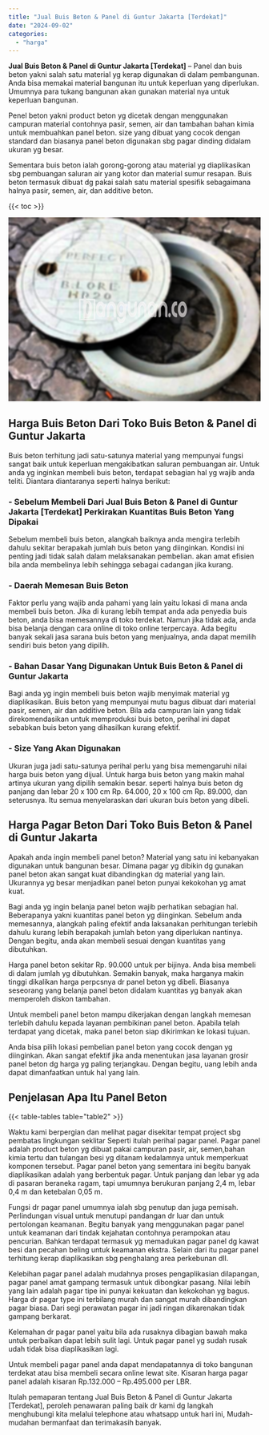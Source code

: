 ```yaml
---
title: "Jual Buis Beton & Panel di Guntur Jakarta [Terdekat]"
date: "2024-09-02"
categories: 
  - "harga"
---
```


**Jual Buis Beton & Panel di Guntur Jakarta \[Terdekat\]** – Panel dan buis beton yakni salah satu material yg kerap digunakan di dalam pembangunan. Anda bisa memakai material bangunan itu untuk keperluan yang diperlukan. Umumnya para tukang bangunan akan gunakan material nya untuk keperluan bangunan.

Penel beton yakni product beton yg dicetak dengan menggunakan campuran material contohnya pasir, semen, air dan tambahan bahan kimia untuk membuahkan panel beton. size yang dibuat yang cocok dengan standard dan biasanya panel beton digunakan sbg pagar dinding didalam ukuran yg besar.

Sementara buis beton ialah gorong-gorong atau material yg diaplikasikan sbg pembuangan saluran air yang kotor dan material sumur resapan. Buis beton termasuk dibuat dg pakai salah satu material spesifik sebagaimana halnya pasir, semen, air, dan additive beton.

{{< toc >}}

![Jual Buis Beton & Panel di Guntur Jakarta [Terdekat]](/images/jual-panel-buis-beton-murah-65.png)

## Harga Buis Beton Dari Toko Buis Beton & Panel di Guntur Jakarta

Buis beton terhitung jadi satu-satunya material yang mempunyai fungsi sangat baik untuk keperluan mengakibatkan saluran pembuangan air. Untuk anda yg inginkan membeli buis beton, terdapat sebagian hal yg wajib anda teliti. Diantara diantaranya seperti halnya berikut:

### \- Sebelum Membeli Dari Jual Buis Beton & Panel di Guntur Jakarta \[Terdekat\] Perkirakan Kuantitas Buis Beton Yang Dipakai

Sebelum membeli buis beton, alangkah baiknya anda mengira terlebih dahulu sekitar berapakah jumlah buis beton yang diinginkan. Kondisi ini penting jadi tidak salah dalam melaksanakan pembelian. akan amat efisien bila anda membelinya lebih sehingga sebagai cadangan jika kurang.

### \- Daerah Memesan Buis Beton

Faktor perlu yang wajib anda pahami yang lain yaitu lokasi di mana anda membeli buis beton. Jika di kurang lebih tempat anda ada penyedia buis beton, anda bisa memesannya di toko terdekat. Namun jika tidak ada, anda bisa belanja dengan cara online di toko online terpercaya. Ada begitu banyak sekali jasa sarana buis beton yang menjualnya, anda dapat memilih sendiri buis beton yang dipilih.

### \- Bahan Dasar Yang Digunakan Untuk Buis Beton & Panel di Guntur Jakarta

Bagi anda yg ingin membeli buis beton wajib menyimak material yg diaplikasikan. Buis beton yang mempunyai mutu bagus dibuat dari material pasir, semen, air dan additive beton. Bila ada campuran lain yang tidak direkomendasikan untuk memproduksi buis beton, perihal ini dapat sebabkan buis beton yang dihasilkan kurang efektif.

### \- Size Yang Akan Digunakan

Ukuran juga jadi satu-satunya perihal perlu yang bisa memengaruhi nilai harga buis beton yang dijual. Untuk harga buis beton yang makin mahal artinya ukuran yang dipilih semakin besar. seperti halnya buis beton dg panjang dan lebar 20 x 100 cm Rp. 64.000, 20 x 100 cm Rp. 89.000, dan seterusnya. Itu semua menyelaraskan dari ukuran buis beton yang dibeli.

## Harga Pagar Beton Dari Toko Buis Beton & Panel di Guntur Jakarta

Apakah anda ingin membeli panel beton? Material yang satu ini kebanyakan digunakan untuk bangunan besar. Dimana pagar yg dibikin dg gunakan panel beton akan sangat kuat dibandingkan dg material yang lain. Ukurannya yg besar menjadikan panel beton punyai kekokohan yg amat kuat.

Bagi anda yg ingin belanja panel beton wajib perhatikan sebagian hal. Beberapanya yakni kuantitas panel beton yg diinginkan. Sebelum anda memesannya, alangkah paling efektif anda laksanakan perhitungan terlebih dahulu kurang lebih berapakah jumlah beton yang diperlukan nantinya. Dengan begitu, anda akan membeli sesuai dengan kuantitas yang dibutuhkan.

Harga panel beton sekitar Rp. 90.000 untuk per bijinya. Anda bisa membeli di dalam jumlah yg dibutuhkan. Semakin banyak, maka harganya makin tinggi dikalikan harga perpcsnya dr panel beton yg dibeli. Biasanya seseorang yang belanja panel beton didalam kuantitas yg banyak akan memperoleh diskon tambahan.

Untuk membeli panel beton mampu dikerjakan dengan langkah memesan terlebih dahulu kepada layanan pembikinan panel beton. Apabila telah terdapat yang dicetak, maka panel beton siap dikirimkan ke lokasi tujuan.

Anda bisa pilih lokasi pembelian panel beton yang cocok dengan yg diinginkan. Akan sangat efektif jika anda menentukan jasa layanan grosir panel beton dg harga yg paling terjangkau. Dengan begitu, uang lebih anda dapat dimanfaatkan untuk hal yang lain.

## Penjelasan Apa Itu Panel Beton

{{< table-tables table="table2" >}}

Waktu kami berpergian dan melihat pagar disekitar tempat project sbg pembatas lingkungan seklitar Seperti itulah perihal pagar panel. Pagar panel adalah product beton yg dibuat pakai campuran pasir, air, semen,bahan kimia tertu dan tulangan besi yg ditanam kedalamnya untuk memperkuat komponen tersebut. Pagar panel beton yang sementara ini begitu banyak diaplikasikan adalah yang berbentuk pagar. Untuk panjang dan lebar yg ada di pasaran beraneka ragam, tapi umumnya berukuran panjang 2,4 m, lebar 0,4 m dan ketebalan 0,05 m.

Fungsi dr pagar panel umumnya ialah sbg penutup dan juga pemisah. Perlindungan visual untuk menutupi pandangan dr luar dan untuk pertolongan keamanan. Begitu banyak yang menggunakan pagar panel untuk keamanan dari tindak kejahatan contohnya perampokan atau pencurian. Bahkan terdapat termasuk yg memadukan pagar panel dg kawat besi dan pecahan beling untuk keamanan ekstra. Selain dari itu pagar panel terhitung kerap diaplikasikan sbg penghalang area perkebunan dll.

Kelebihan pagar panel adalah mudahnya proses pengaplikasian dilapangan, pagar panel amat gampang termasuk untuk dibongkar pasang. Nilai lebih yang lain adalah pagar tipe ini punyai kekuatan dan kekokohan yg bagus. Harga dr pagar type ini terbilang murah dan sangat murah dibandingkan pagar biasa. Dari segi perawatan pagar ini jadi ringan dikarenakan tidak gampang berkarat.

Kelemahan dr pagar panel yaitu bila ada rusaknya dibagian bawah maka untuk perbaikan dapat lebih sulit lagi. Untuk pagar panel yg sudah rusak udah tidak bisa diaplikasikan lagi.

Untuk membeli pagar panel anda dapat mendapatannya di toko bangunan terdekat atau bisa membeli secara online lewat site. Kisaran harga pagar panel adalah kisaran Rp.132.000 – Rp.495.000 per LBR.

Itulah pemaparan tentang Jual Buis Beton & Panel di Guntur Jakarta \[Terdekat\], peroleh penawaran paling baik dr kami dg langkah menghubungi kita melalui telephone atau whatsapp untuk hari ini, Mudah-mudahan bermanfaat dan terimakasih banyak.
